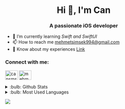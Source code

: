 
<h1 align="center">Hi 👋, I'm Can</h1>
<h3 align="center">A passionate iOS developer</h3>

- 🌱 I’m currently learning *Swift and SwiftUI*
- 📫 How to reach me [mehmetsimsek994@gmail.com](mehmetsimsek994@gmail.com)
- 📄 Know about my experiences [Link](https://docs.google.com/document/u/1/d/e/2PACX-1vRQSOG0M2MaWB2tTsUpzxCJpL8vzUV6ws7b5nK0FHE7Cne8gWOyvfxa3akkAaRmeg8H4ocoB0tZyiQE/pub)

<h3 align="left">Connect with me:</h3>
<p align="left">
  <a href="https://twitter.com/cansmsk__dev" target="blank"
    ><img
      align="center"
      src="https://raw.githubusercontent.com/rahuldkjain/github-profile-readme-generator/master/src/images/icons/Social/twitter.svg"
      alt="cansmsk__dev"
      height="30"
      width="40"
  /></a>
  <a href="https://www.linkedin.com/in/mehmetcansimsek/" target="blank"
    ><img
      align="center"
      src="https://raw.githubusercontent.com/rahuldkjain/github-profile-readme-generator/master/src/images/icons/Social/linked-in-alt.svg"
      alt="mehmetcansimsek"
      height="30"
      width="40"
  /></a>
</p>

<details>
  <summary>:bulb: Github Stats</summary>
  <img
    src="https://github-readme-stats.vercel.app/api?username=mcansimsek98&theme=radical"
  />
</details>

<details>
  <summary>:bulb: Most Used Languages</summary>
  <img
    src="https://github-readme-stats.vercel.app/api/top-langs/?username=mcansimsek98&layout=compact"
  />
</details>

[![](https://visitcount.itsvg.in/api?id=mcansimsek98&label=Profile%20Views&icon=3&pretty=true)](https://visitcount.itsvg.in)
